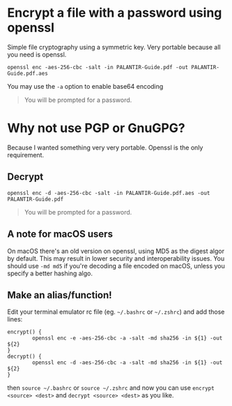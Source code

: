 # Encrypt a file with a password using openssl

Simple file cryptography using a symmetric key. Very portable because all you need is openssl.

`openssl enc -aes-256-cbc -salt -in PALANTIR-Guide.pdf -out PALANTIR-Guide.pdf.aes`

You may use the `-a` option to enable base64 encoding

>You will be prompted for a password.

# Why not use PGP or GnuGPG?

Because I wanted something very very portable. Openssl is the only requirement.

## Decrypt

`openssl enc -d -aes-256-cbc -salt -in PALANTIR-Guide.pdf.aes -out PALANTIR-Guide.pdf`

>You will be prompted for a password.

## A note for macOS users

On macOS there's an old version on openssl, using MD5 as the digest algor by default. This may result in lower security and interoperability issues. You should use `-md md5` if you're decoding a file encoded on macOS, unless you specify a better hashing algo.

## Make an alias/function!

Edit your terminal emulator rc file (eg. `~/.bashrc` or `~/.zshrc`) and add those lines:

```
encrypt() {
        openssl enc -e -aes-256-cbc -a -salt -md sha256 -in ${1} -out ${2}
}
decrypt() {
        openssl enc -d -aes-256-cbc -a -salt -md sha256 -in ${1} -out ${2}
}
```
then
`source ~/.bashrc` or `source ~/.zshrc`
and now you can use `encrypt <source> <dest>` and `decrypt <source> <dest>` as you like.